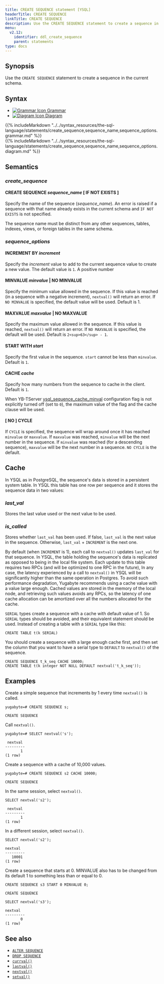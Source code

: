 ```yaml
---
title: CREATE SEQUENCE statement [YSQL]
headerTitle: CREATE SEQUENCE
linkTitle: CREATE SEQUENCE
description: Use the CREATE SEQUENCE statement to create a sequence in the current schema.
menu:
  v2.12:
    identifier: ddl_create_sequence
    parent: statements
type: docs
---
```


## Synopsis

Use the `CREATE SEQUENCE` statement to create a sequence in the current schema.

## Syntax

<ul class="nav nav-tabs nav-tabs-yb">
  <li >
    <a href="#grammar" class="nav-link active" id="grammar-tab" data-toggle="tab" role="tab" aria-controls="grammar" aria-selected="true">
      <img src="/icons/file-lines.svg" alt="Grammar Icon">
      Grammar
    </a>
  </li>
  <li>
    <a href="#diagram" class="nav-link" id="diagram-tab" data-toggle="tab" role="tab" aria-controls="diagram" aria-selected="false">
      <img src="/icons/diagram.svg" alt="Diagram Icon">
      Diagram
    </a>
  </li>
</ul>

<div class="tab-content">
  <div id="grammar" class="tab-pane fade show active" role="tabpanel" aria-labelledby="grammar-tab">
  {{% includeMarkdown "../../syntax_resources/the-sql-language/statements/create_sequence,sequence_name,sequence_options.grammar.md" %}}
  </div>
  <div id="diagram" class="tab-pane fade" role="tabpanel" aria-labelledby="diagram-tab">
  {{% includeMarkdown "../../syntax_resources/the-sql-language/statements/create_sequence,sequence_name,sequence_options.diagram.md" %}}
  </div>
</div>

## Semantics

### *create_sequence*

#### CREATE SEQUENCE *sequence_name* [ IF NOT EXISTS ]

Specify the name of the sequence (*sequence_name*). An error is raised if a sequence with that name already exists in the current schema and `IF NOT EXISTS` is not specified.

The sequence name must be distinct from any other sequences, tables, indexes, views, or foreign tables in the same schema.

### *sequence_options*

#### INCREMENT BY *increment*

Specify the *increment* value to add to the current sequence value to create a new value. The default value is `1`. A positive number

#### MINVALUE *minvalue* | NO MINVALUE

 Specify the minimum value allowed in the sequence. If this value is reached (in a sequence with a negative increment), `nextval()` will return an error. If `NO MINVALUE` is specified, the default value will be used. Default is 1.

#### MAXVALUE *maxvalue* | NO MAXVALUE

Specify the maximum value allowed in the sequence. If this value is reached, `nextval()` will return an error. If `NO MAXVALUE` is specified, the default will be used. Default is `2<sup>63</sup> - 1`.

#### START WITH *start*

Specify the first value in the sequence. `start` cannot be less than `minvalue`. Default is `1`.

#### CACHE *cache*

Specify how many numbers from the sequence to cache in the client. Default is `1`.

When YB-TServer [ysql_sequence_cache_minval](../../../../../reference/configuration/yb-tserver/#ysql-sequence-cache-minval) configuration flag is not explicitly turned off (set to `0`), the maximum value of the flag and the cache clause will be used.

#### [ NO ] CYCLE

If `CYCLE` is specified, the sequence will wrap around once it has reached `minvalue` or `maxvalue`. If `maxvalue` was reached, `minvalue` will be the next number in the sequence. If `minvalue` was reached (for a descending sequence), `maxvalue` will be the next number in a sequence. `NO CYCLE` is the default.

## Cache

In YSQL as in PostgreSQL, the sequence's data is stored in a persistent system table. In YSQL this table has one row per sequence and it stores the sequence data in two values:

### *last_val*

Stores the last value used or the next value to be used.

### *is_called*

Stores whether `last_val` has been used. If false, `last_val` is the next value in the sequence. Otherwise, `last_val` + `INCREMENT` is the next one.

By default (when `INCREMENT` is 1), each call to `nextval()` updates `last_val` for that sequence. In YSQL, the table holding the sequence's data is replicated as opposed to being in the local file system. Each update to this table requires two RPCs (and will be optimized to one RPC in the future), In any case, the latency experienced by a call to `nextval()` in YSQL will be significantly higher than the same operation in Postgres. To avoid such performance degradation, Yugabyte recommends using a cache value with a value large enough. Cached values are stored in the memory of the local node, and retrieving such values avoids any RPCs, so the latency of one cache allocation can be amortized over all the numbers allocated for the cache.

`SERIAL` types create a sequence with a cache with default value of 1. So `SERIAL` types should be avoided, and their equivalent statement should be used.
Instead of creating a table with a `SERIAL` type like this:

```
CREATE TABLE t(k SERIAL)
```

You should create a sequence with a large enough cache first, and then set the column that you want to have a serial type to `DEFAULT` to `nextval()` of the sequence.

```
CREATE SEQUENCE t_k_seq CACHE 10000;
CREATE TABLE t(k integer NOT NULL DEFAULT nextval('t_k_seq'));
```

## Examples

Create a simple sequence that increments by 1 every time `nextval()` is called.

```plpgsql
yugabyte=# CREATE SEQUENCE s;
```

```
CREATE SEQUENCE
```

Call `nextval()`.

```plpgsql
yugabyte=# SELECT nextval('s');
```

```
 nextval
---------
       1
(1 row)
```

Create a sequence with a cache of 10,000 values.

```plpgsql
yugabyte=# CREATE SEQUENCE s2 CACHE 10000;
```

```
CREATE SEQUENCE
```

In the same session, select `nextval()`.

```plpgsql
SELECT nextval('s2');
```

```
 nextval
---------
       1
(1 row)
```

In a different session, select `nextval()`.

```plpgsql
SELECT nextval('s2');
```

```
nextval
---------
   10001
(1 row)
```

Create a sequence that starts at 0. MINVALUE also has to be changed from its default 1 to something less than or equal to 0.

```plpgsql
CREATE SEQUENCE s3 START 0 MINVALUE 0;
```

```
CREATE SEQUENCE
```

```plpgsql
SELECT nextval('s3');
```

```
nextval
---------
       0
(1 row)
```

## See also

- [`ALTER SEQUENCE`](../ddl_alter_sequence)
- [`DROP SEQUENCE`](../ddl_drop_sequence)
- [`currval()`](../../../exprs/func_currval)
- [`lastval()`](../../../exprs/func_lastval)
- [`nextval()`](../../../exprs/func_nextval)
- [`setval()`](../../../exprs/func_setval)
